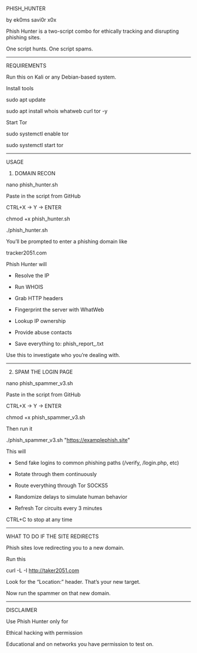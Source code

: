PHISH_HUNTER

by ek0ms savi0r x0x

Phish Hunter is a two-script combo for ethically tracking and disrupting phishing sites.

One script hunts. One script spams. 

---------------------------

REQUIREMENTS

Run this on Kali or any Debian-based system.

Install tools

sudo apt update

sudo apt install whois whatweb curl tor -y

Start Tor

sudo systemctl enable tor

sudo systemctl start tor

---------------------------

USAGE

1. DOMAIN RECON

nano phish_hunter.sh

Paste in the script from GitHub

CTRL+X → Y → ENTER

chmod +x phish_hunter.sh

./phish_hunter.sh

You’ll be prompted to enter a phishing domain like

tracker2051.com

Phish Hunter will

- Resolve the IP

- Run WHOIS

- Grab HTTP headers

- Fingerprint the server with WhatWeb

- Lookup IP ownership

- Provide abuse contacts

- Save everything to: phish_report_<domain>.txt

Use this to investigate who you’re dealing with.

---------------------------

2. SPAM THE LOGIN PAGE

nano phish_spammer_v3.sh

Paste in the script from GitHub

CTRL+X → Y → ENTER

chmod +x phish_spammer_v3.sh

Then run it

./phish_spammer_v3.sh "https://examplephish.site"          

This will

- Send fake logins to common phishing paths (/verify, /login.php, etc)

- Rotate through them continuously

- Route everything through Tor SOCKS5

- Randomize delays to simulate human behavior

- Refresh Tor circuits every 3 minutes

CTRL+C to stop at any time

---------------------------

WHAT TO DO IF THE SITE REDIRECTS

Phish sites love redirecting you to a new domain.

Run this

curl -L -I http://taker2051.com

Look for the “Location:” header. That’s your new target.

Now run the spammer on that new domain.

---------------------------

DISCLAIMER

Use Phish Hunter only for

Ethical hacking with permission

Educational and on networks you have permission to test on.


